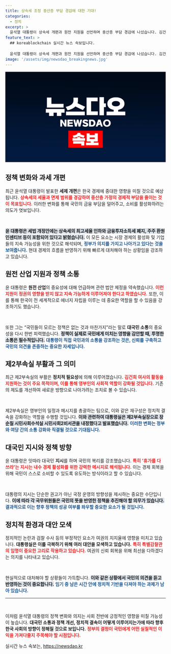 ```yaml
---
title: 상속세 조정 중산층 부담 경감에 대한 기대!
categories:
  - 정치
excerpt: >
  윤석열 대통령이 상속세 개편과 원전 지원을 선언하며 중산층 부담 경감에 나섰습니다. 김건희 여사의 제2부속실도 부활해 당정 결속 강화에 기대를 모으고 있습니다. 클릭해서 자세한 내용을 확인하세요!
feature_text: >
  ## koreablockchain 실시간 뉴스 속보입니다.

  윤석열 대통령이 상속세 개편과 원전 지원을 선언하며 중산층 부담 경감에 나섰습니다. 김건희 여사의 제2부속실도 부활해 당정 결속 강화에 기대를 모으고 있습니다. 클릭해서 자세한 내용을 확인하세요!
image: '/assets/img/newsdao_breakingnews.jpg'
---
```


<p><img src="/assets/img/newsdao_breakingnews.jpg" alt="koreablockchain 속보" /></p>

<h2 data-ke-size="size26">정책 변화와 과세 개편</h2>

<p>최근 윤석열 대통령이 발표한 <b>세제 개편</b>은 한국 경제에 중대한 영향을 미칠 것으로 예상됩니다. <b><span style="color: #ee2323;">상속세의 세율과 면제 범위를 경감하여 중산층 가정의 경제적 부담을 줄이는 것이 목표입니다.</span></b> 이러한 변화를 통해 국민의 금융 부담을 덜어주고, 소비를 활성화하려는 의도가 엿보입니다. </p>

<p data-ke-size="size16">&nbsp;</p>

<p><b><span style="background-color: #21538527;">윤 대통령은 세법 개정안에는 상속세의 최고세율 인하와 금융투자소득세 폐지, 주주 환원 인센티브 등이 포함되어 있다고 밝혔습니다.</span></b> 이 모든 요소는 시장 경제의 활성화 및 기업들의 지속 가능성을 위한 것으로 해석되며, <b><span style="color: #1a5490;">정부가 의지를 가지고 나아가고 있다는 것을 보여줍니다.</span></b> 현대 경제의 흐름을 반영하기 위해 빠르게 대처해야 하는 상황임을 강조하고 있습니다.</p>

<h2 data-ke-size="size26">원전 산업 지원과 정책 소통</h2>

<p>윤 대통령은 <b>원전 산업</b>의 중요성에 대해 언급하며 관련 법안 제정을 약속했습니다. <b><span style="color: #ee2323;">이런 지원이 정권의 영향을 받지 않고 지속 가능하게 이루어져야 한다고 하였습니다.</span></b> 또한, 이를 통해 한국이 전 세계적으로 에너지 자립을 이루는 데 중요한 역할을 할 수 있음을 강조하기도 했습니다.</p>

<p data-ke-size="size16">&nbsp;</p>

<p>또한 그는 “국민들이 모르는 정책은 없는 것과 마찬가지”라는 말로 <b>대국민 소통</b>의 중요성을 다시 한번 피력했습니다. <b><span style="background-color: #21538527;">정책이 실제로 국민에게 미치는 영향을 감안할 때, 투명한 소통은 필수적입니다.</span></b> <b><span style="color: #1a5490;">대통령이 직접 국민과의 소통을 강조하는 것은, 신뢰를 구축하고 국민의 의견을 존중하는 중요한 자세입니다.</span></b></p>

<h2 data-ke-size="size26">제2부속실 부활과 그 의미</h2>

<p>최근 제2부속실의 부활은 <b>정치적 필요성</b>에 의해 이루어졌습니다. <b><span style="color: #ee2323;">김건희 여사의 활동을 지원하는 것이 주요 목적이며, 이를 통해 영부인의 사회적 역할이 강화될 것입니다.</span></b> 기존의 제도를 개선하여 새로운 방향으로 나아가려는 조치로 볼 수 있습니다.</p>

<p data-ke-size="size16">&nbsp;</p>

<p>제2부속실은 영부인의 일정과 메시지를 총괄하는 팀으로, 이와 같은 재구성은 정치적 결속을 강화하는 역할을 수행할 것입니다. <b><span style="background-color: #21538527;">이와 관련하여 대통령실은 제2부속실장으로 장순칠 시민사회수석실 시민사회2비서관을 내정했다고 발표했습니다.</span></b> <b><span style="color: #1a5490;">이러한 변화는 정부와 여당 간의 소통 강화와 직결될 것으로 기대됩니다.</span></b></p>

<h2 data-ke-size="size26">대국민 지시와 정책 방향</h2>

<p>윤 대통령은 잇따라 대국민 <b>지시</b>를 하며 국민의 복리를 강조했습니다. <b><span style="color: #ee2323;">특히 '휴가를 다 쓰라'는 지시는 내수 경제 활성화를 위한 강력한 메시지로 해석됩니다.</span></b> 이는 경제 회복을 위해 국민이 스스로 소비할 수 있도록 유도하는 방식이라고 할 수 있습니다.</p>

<p data-ke-size="size16">&nbsp;</p>

<p>대통령의 지시는 단순한 권고가 아닌 국정 운영의 방향성을 제시하는 중요한 수단입니다. <b><span style="background-color: #21538527;">이에 따라 각 국무위원들은 국민의 뜻을 반영한 정책을 추진해야 할 의무가 있습니다.</span></b> <b><span style="color: #1a5490;">결과적으로 이는 향후 정책의 성공 여부를 좌우할 중요한 요소가 될 것입니다.</span></b></p>

<h2 data-ke-size="size26">정치적 환경과 대안 모색</h2>

<p>정치적인 논란과 검찰 수사 등의 부정적인 요소가 여권의 지지율에 영향을 미치고 있습니다. <b>대통령실은 이를 극복하기 위해 여러 대안을 모색하고 있습니다.</b> <b><span style="color: #ee2323;">특히 특별감찰관의 임명이 중요한 고리로 작용하고 있습니다.</span></b> 여권의 신뢰 회복을 위해 최선을 다하겠다는 의지를 나타내고 있습니다.</p>

<p data-ke-size="size16">&nbsp;</p>

<p>현실적으로 대처해야 할 상황들이 가득합니다. <b><span style="background-color: #21538527;">이와 같은 상황에서 국민의 의견을 듣고 반영하는 것이 중요합니다.</span></b> <b><span style="color: #1a5490;">임기 중 남은 시간 안에 정치적 기반을 다져야 하는 과제가 남아 있습니다.</span></b></p>

<hr>

<p data-ke-size="size16">&nbsp;</p>

<p>이처럼 윤석열 대통령의 정책 변화와 의지는 사회 전반에 긍정적인 영향을 미칠 가능성이 높습니다. <b>대국민 소통과 정책 개선, 정치적 결속이 어떻게 이루어지는가에 따라 향후 한국 사회의 방향이 정해질 것으로 보입니다.</b> <b><span style="color: #ee2323;">정부의 결정이 국민에게 어떤 실질적인 이익을 가져다줄지 주목해야 할 시점입니다.</span></b></p>
실시간 뉴스 속보는, <a href="https://newsdao.kr" rel="dofollow">https://newsdao.kr</a>


